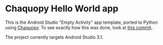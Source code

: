 # Chaquopy Hello World app

This is the Android Studio "Empty Activity" app template, ported to Python using
[Chaquopy](https://chaquo.com/chaquopy/). To see exactly how this was done, look at [this
commit](https://github.com/chaquo/chaquopy-hello/commit/31b5b8cd008457f5530be67800041ff655bfa96b).

The project currently targets Android Studio 3.1.
